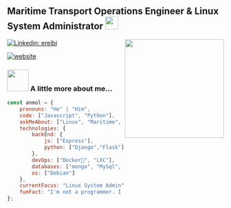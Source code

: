 <h2>Maritime Transport Operations Engineer & Linux System Administrator <img src="https://media.giphy.com/media/WUlplcMpOCEmTGBtBW/giphy.gif" width="30"> </h2>
<img align='right' src="https://media.giphy.com/media/MCRQ0Nkn4KfeQDdM7N/giphy.gif" width="230">
</em></p>

[![Linkedin: erelbi](https://img.shields.io/badge/-erelbi-blue?style=flat-square&logo=Linkedin&logoColor=white&link=https://www.linkedin.com/in/erelbi/)](https://www.linkedin.com/in/erelbi/)

[![website](https://img.shields.io/badge/Website-46a2f1.svg?&style=flat-square&logo=Google-Chrome&logoColor=white&link=https://erelbi.github.io/)](https://erelbi.github.io)



### <img src="https://media.giphy.com/media/WmdWuAxoFRSjTfOycZ/giphy.gif" width="50"> A little more about me...  

```javascript
const anmol = {
    pronouns: "He" | "Him",
    code: ["Javascript", "Python"],
    askMeAbout: ["Linux", "Maritime", "Blog", "Photography"],
    technologies: {
        backEnd: {
            js: ["Express"],
            python: ["Django","Flask"]
        },
        devOps: ["Docker🐳", "LXC"],
        databases: ["mongo", "MySql", "PostgreSql"],
        os: ["Debian"]
    },
    currentFocus: "Linux System Admin",
    funFact: "I'm not a programmer. I like spaghetti code"
};
```
